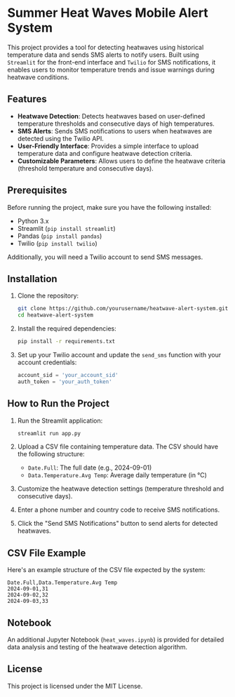 # Summer Heat Waves Mobile Alert System

This project provides a tool for detecting heatwaves using historical temperature data and sends SMS alerts to notify users. Built using `Streamlit` for the front-end interface and `Twilio` for SMS notifications, it enables users to monitor temperature trends and issue warnings during heatwave conditions.

## Features

- **Heatwave Detection**: Detects heatwaves based on user-defined temperature thresholds and consecutive days of high temperatures.
- **SMS Alerts**: Sends SMS notifications to users when heatwaves are detected using the Twilio API.
- **User-Friendly Interface**: Provides a simple interface to upload temperature data and configure heatwave detection criteria.
- **Customizable Parameters**: Allows users to define the heatwave criteria (threshold temperature and consecutive days).

## Prerequisites

Before running the project, make sure you have the following installed:

- Python 3.x
- Streamlit (`pip install streamlit`)
- Pandas (`pip install pandas`)
- Twilio (`pip install twilio`)

Additionally, you will need a Twilio account to send SMS messages.

## Installation

1. Clone the repository:
   ```bash
   git clone https://github.com/yourusername/heatwave-alert-system.git
   cd heatwave-alert-system
   ```

2. Install the required dependencies:
   ```bash
   pip install -r requirements.txt
   ```

3. Set up your Twilio account and update the `send_sms` function with your account credentials:
   ```python
   account_sid = 'your_account_sid'
   auth_token = 'your_auth_token'
   ```

## How to Run the Project

1. Run the Streamlit application:
   ```bash
   streamlit run app.py
   ```

2. Upload a CSV file containing temperature data. The CSV should have the following structure:
   - `Date.Full`: The full date (e.g., 2024-09-01)
   - `Data.Temperature.Avg Temp`: Average daily temperature (in °C)

3. Customize the heatwave detection settings (temperature threshold and consecutive days).

4. Enter a phone number and country code to receive SMS notifications.

5. Click the "Send SMS Notifications" button to send alerts for detected heatwaves.

## CSV File Example

Here's an example structure of the CSV file expected by the system:

```
Date.Full,Data.Temperature.Avg Temp
2024-09-01,31
2024-09-02,32
2024-09-03,33
```

## Notebook

An additional Jupyter Notebook (`heat_waves.ipynb`) is provided for detailed data analysis and testing of the heatwave detection algorithm.

## License

This project is licensed under the MIT License.
